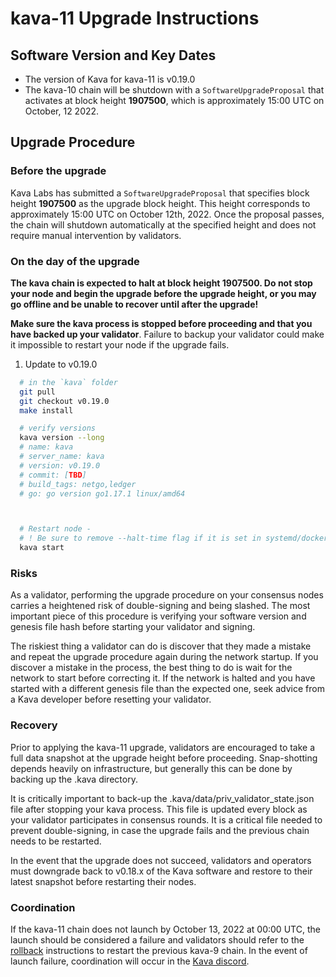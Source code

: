 # kava-11 Upgrade Instructions

## Software Version and Key Dates

- The version of Kava for kava-11 is v0.19.0
- The kava-10 chain will be shutdown with a `SoftwareUpgradeProposal` that activates at block height **1907500**, which is approximately 15:00 UTC on October, 12 2022.


## Upgrade Procedure

### Before the upgrade

Kava Labs has submitted a `SoftwareUpgradeProposal` that specifies block height **1907500** as the upgrade block height. This height corresponds to approximately 15:00 UTC on October 12th, 2022. Once the proposal passes, the chain will shutdown automatically at the specified height and does not require manual intervention by validators.

### On the day of the upgrade

**The kava chain is expected to halt at block height **1907500**. Do not stop your node and begin the upgrade before the upgrade height, or you may go offline and be unable to recover until after the upgrade!**

**Make sure the kava process is stopped before proceeding and that you have backed up your validator**. Failure to backup your validator could make it impossible to restart your node if the upgrade fails.

1. Update to v0.19.0

```sh
  # in the `kava` folder
  git pull
  git checkout v0.19.0
  make install

  # verify versions
  kava version --long
  # name: kava
  # server_name: kava
  # version: v0.19.0
  # commit: [TBD]
  # build_tags: netgo,ledger
  # go: go version go1.17.1 linux/amd64



  # Restart node -
  # ! Be sure to remove --halt-time flag if it is set in systemd/docker
  kava start
```

### Risks

As a validator, performing the upgrade procedure on your consensus nodes carries a heightened risk of double-signing and being slashed. The most important piece of this procedure is verifying your software version and genesis file hash before starting your validator and signing.

The riskiest thing a validator can do is discover that they made a mistake and repeat the upgrade procedure again during the network startup. If you discover a mistake in the process, the best thing to do is wait for the network to start before correcting it. If the network is halted and you have started with a different genesis file than the expected one, seek advice from a Kava developer before resetting your validator.

### Recovery

Prior to applying the kava-11 upgrade, validators are encouraged to take a full data snapshot at the upgrade height before proceeding. Snap-shotting depends heavily on infrastructure, but generally this can be done by backing up the .kava directory.

It is critically important to back-up the .kava/data/priv_validator_state.json file after stopping your kava process. This file is updated every block as your validator participates in consensus rounds. It is a critical file needed to prevent double-signing, in case the upgrade fails and the previous chain needs to be restarted.

In the event that the upgrade does not succeed, validators and operators must downgrade back to v0.18.x of the Kava software and restore to their latest snapshot before restarting their nodes.

### Coordination

If the kava-11 chain does not launch by October 13, 2022 at 00:00 UTC, the launch should be considered a failure and validators should refer to the [rollback](./rollback.md) instructions to restart the previous kava-9 chain. In the event of launch failure, coordination will occur in the [Kava discord](https://discord.com/invite/kQzh3Uv).